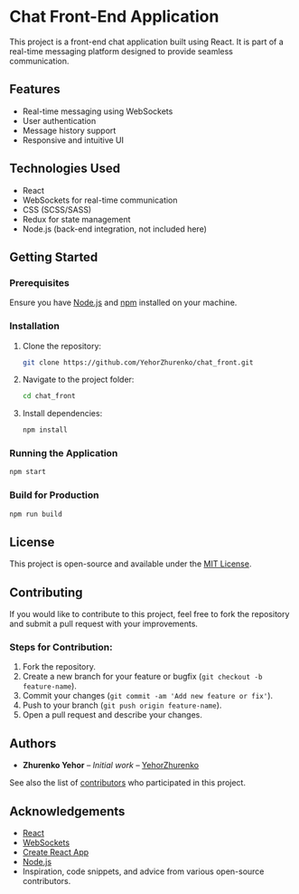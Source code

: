 # Chat Front-End Application

This project is a front-end chat application built using React. It is part of a real-time messaging platform designed to provide seamless communication.

## Features

- Real-time messaging using WebSockets
- User authentication
- Message history support
- Responsive and intuitive UI

## Technologies Used

- React
- WebSockets for real-time communication
- CSS (SCSS/SASS)
- Redux for state management
- Node.js (back-end integration, not included here)

## Getting Started

### Prerequisites

Ensure you have [Node.js](https://nodejs.org/) and [npm](https://www.npmjs.com/) installed on your machine.

### Installation

1. Clone the repository:
   ```bash
   git clone https://github.com/YehorZhurenko/chat_front.git

2. Navigate to the project folder:
   ```bash
   cd chat_front

3. Install dependencies:
   ```bash
   npm install

### Running the Application
   ```bash
   npm start
   ```

### Build for Production
   ```bash
   npm run build
   ```

## License

This project is open-source and available under the [MIT License](LICENSE).

## Contributing

If you would like to contribute to this project, feel free to fork the repository and submit a pull request with your improvements. 

### Steps for Contribution:

1. Fork the repository.
2. Create a new branch for your feature or bugfix (`git checkout -b feature-name`).
3. Commit your changes (`git commit -am 'Add new feature or fix'`).
4. Push to your branch (`git push origin feature-name`).
5. Open a pull request and describe your changes.

## Authors

- **Zhurenko Yehor** – _Initial work_ – [YehorZhurenko](https://github.com/YehorZhurenko)

See also the list of [contributors](https://github.com/YehorZhurenko/chat_front/graphs/contributors) who participated in this project.

## Acknowledgements

- [React](https://reactjs.org/)
- [WebSockets](https://developer.mozilla.org/en-US/docs/Web/API/WebSockets_API)
- [Create React App](https://reactjs.org/docs/create-a-new-react-app.html)
- [Node.js](https://nodejs.org/)
- Inspiration, code snippets, and advice from various open-source contributors.
   



